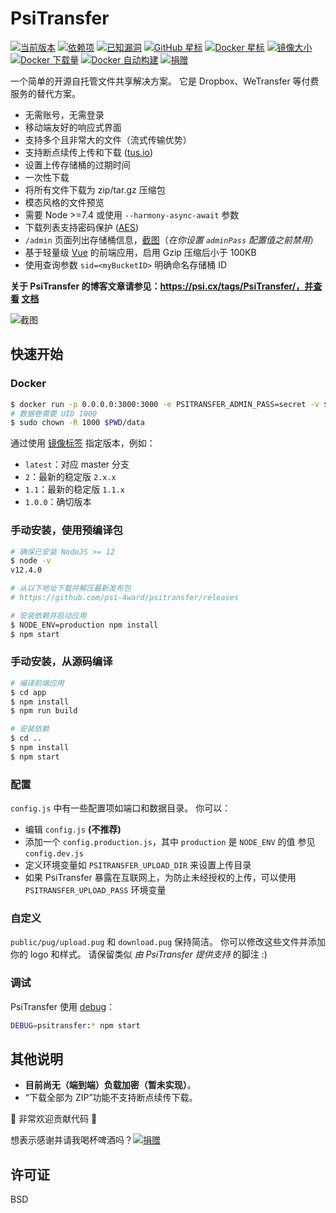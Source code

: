 # PsiTransfer

[![当前版本](https://img.shields.io/github/release/psi-4ward/psitransfer.svg)](https://github.com/psi-4ward/psitransfer/releases)
[![依赖项](https://david-dm.org/psi-4ward/psitransfer.svg)](https://david-dm.org/psi-4ward/psitransfer)
[![已知漏洞](https://snyk.io/test/github/psi-4ward/psitransfer/badge.svg)](https://snyk.io/test/github/psi-4ward/psitransfer)
[![GitHub 星标](https://img.shields.io/github/stars/psi-4ward/psitransfer.svg?style=social&label=Star)](https://github.com/psi-4ward/psitransfer)
[![Docker 星标](https://img.shields.io/docker/stars/psitrax/psitransfer.svg)](https://hub.docker.com/r/psitrax/psitransfer/)
[![镜像大小](https://images.microbadger.com/badges/image/psitrax/psitransfer.svg)](https://microbadger.com/images/psitrax/psitransfer)
[![Docker 下载量](https://img.shields.io/docker/pulls/psitrax/psitransfer.svg)](https://hub.docker.com/r/psitrax/psitransfer/)
[![Docker 自动构建](https://img.shields.io/docker/automated/psitrax/psitransfer.svg)](https://hub.docker.com/r/psitrax/psitransfer/)
[![捐赠](https://img.shields.io/badge/Donate-PayPal-green.svg)](https://www.paypal.com/cgi-bin/webscr?cmd=_s-xclick&hosted_button_id=RTWDCH74TJN54&item_name=psitransfer)

一个简单的开源自托管文件共享解决方案。
它是 Dropbox、WeTransfer 等付费服务的替代方案。

* 无需账号，无需登录
* 移动端友好的响应式界面
* 支持多个且非常大的文件（流式传输优势）
* 支持断点续传上传和下载 ([tus.io](https://tus.io))
* 设置上传存储桶的过期时间
* 一次性下载
* 将所有文件下载为 zip/tar.gz 压缩包
* 模态风格的文件预览
* 需要 Node >=7.4 或使用 `--harmony-async-await` 参数
* 下载列表支持密码保护 ([AES](https://zh.wikipedia.org/wiki/高级加密标准))
* `/admin` 页面列出存储桶信息，[截图](https://raw.githubusercontent.com/psi-4ward/psitransfer/master/docs/PsiTransfer-Admin.png)（_在你设置 `adminPass` 配置值之前禁用_）
* 基于轻量级 [Vue](https://vuejs.org) 的前端应用，启用 Gzip 压缩后小于 100KB
* 使用查询参数 `sid=<myBucketID>` 明确命名存储桶 ID

**关于 PsiTransfer 的博客文章请参见：https://psi.cx/tags/PsiTransfer/，并查看 [文档](https://github.com/psi-4ward/psitransfer/tree/master/docs)**

![截图](https://raw.githubusercontent.com/psi-4ward/psitransfer/master/docs/psitransfer.gif)


## 快速开始

### Docker
```bash
$ docker run -p 0.0.0.0:3000:3000 -e PSITRANSFER_ADMIN_PASS=secret -v $PWD/data:/data psitrax/psitransfer
# 数据卷需要 UID 1000
$ sudo chown -R 1000 $PWD/data
```

通过使用 [镜像标签](https://hub.docker.com/r/psitrax/psitransfer/tags/) 指定版本，例如：
* `latest`：对应 master 分支
* `2`：最新的稳定版 `2.x.x`
* `1.1`：最新的稳定版 `1.1.x`
* `1.0.0`：确切版本

### 手动安装，使用预编译包

```bash
# 确保已安装 NodeJS >= 12
$ node -v
v12.4.0

# 从以下地址下载并解压最新发布包
# https://github.com/psi-4ward/psitransfer/releases

# 安装依赖并启动应用
$ NODE_ENV=production npm install
$ npm start
```

### 手动安装，从源码编译

```bash
# 编译前端应用
$ cd app
$ npm install
$ npm run build

# 安装依赖
$ cd ..
$ npm install
$ npm start
```

### 配置

`config.js` 中有一些配置项如端口和数据目录。
你可以：
* 编辑 `config.js` **(不推荐)**
* 添加一个 `config.production.js`，其中 `production` 是 `NODE_ENV` 的值
  参见 `config.dev.js`
* 定义环境变量如 `PSITRANSFER_UPLOAD_DIR` 来设置上传目录
* 如果 PsiTransfer 暴露在互联网上，为防止未经授权的上传，可以使用 `PSITRANSFER_UPLOAD_PASS` 环境变量

### 自定义

`public/pug/upload.pug` 和 `download.pug` 保持简洁。
你可以修改这些文件并添加你的 logo 和样式。
请保留类似 *由 PsiTransfer 提供支持* 的脚注 :)

### 调试

PsiTransfer 使用 [debug](https://github.com/visionmedia/debug)：

```bash
DEBUG=psitransfer:* npm start
```

## 其他说明

* **目前尚无（端到端）负载加密（暂未实现）**。
* “下载全部为 ZIP”功能不支持断点续传下载。

:star2: 非常欢迎贡献代码 :metal:

想表示感谢并请我喝杯啤酒吗？[![捐赠](https://img.shields.io/badge/Donate-PayPal-green.svg)](https://www.paypal.com/cgi-bin/webscr?cmd=_s-xclick&hosted_button_id=RTWDCH74TJN54&item_name=psitransfer)


## 许可证

BSD